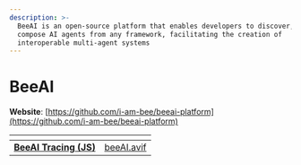 ```yaml
---
description: >-
  BeeAI is an open-source platform that enables developers to discover, run, and
  compose AI agents from any framework, facilitating the creation of
  interoperable multi-agent systems
---
```


# BeeAI

**Website**: [https://github.com/i-am-bee/beeai-platform](https://github.com/i-am-bee/beeai-platform)

<table data-card-size="large" data-view="cards"><thead><tr><th></th><th data-hidden data-card-cover data-type="files"></th></tr></thead><tbody><tr><td><a href="broken-reference"><strong>BeeAI Tracing (JS)</strong></a></td><td><a href="../../.gitbook/assets/beeAI.avif">beeAI.avif</a></td></tr></tbody></table>

